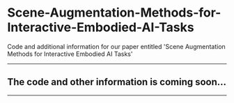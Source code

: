 # Scene-Augmentation-Methods-for-Interactive-Embodied-AI-Tasks
Code and additional information for our paper entitled 'Scene Augmentation Methods for Interactive Embodied AI Tasks'

---
## The code and other information is coming soon...
---
